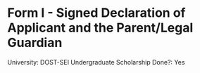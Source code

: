 # Form I - Signed Declaration of Applicant and the Parent/Legal Guardian

University: DOST-SEI Undergraduate Scholarship
Done?: Yes